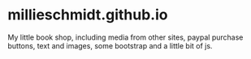 # millieschmidt.github.io
My little book shop, including media from other sites, paypal purchase buttons, text and images, some bootstrap and a little bit of js.
